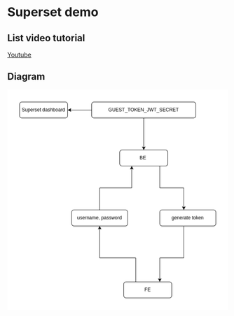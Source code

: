 # Superset demo


## List video tutorial
[Youtube](https://youtube.com/playlist?list=PLiqkXFraavfVPsEbrEZkERqwyS7SEq1A3&si=pXq8WZBuWQ-BwnQz)

## Diagram
![Diagrams](https://raw.githubusercontent.com/min-awm/superset-demo/main/demo/diagram.png)